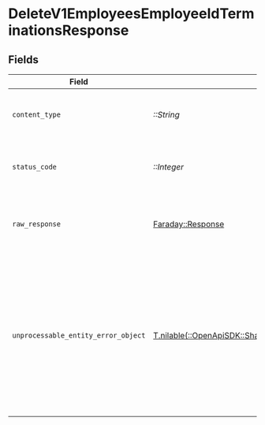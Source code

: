 # DeleteV1EmployeesEmployeeIdTerminationsResponse


## Fields

| Field                                                                                                                                            | Type                                                                                                                                             | Required                                                                                                                                         | Description                                                                                                                                      |
| ------------------------------------------------------------------------------------------------------------------------------------------------ | ------------------------------------------------------------------------------------------------------------------------------------------------ | ------------------------------------------------------------------------------------------------------------------------------------------------ | ------------------------------------------------------------------------------------------------------------------------------------------------ |
| `content_type`                                                                                                                                   | *::String*                                                                                                                                       | :heavy_check_mark:                                                                                                                               | HTTP response content type for this operation                                                                                                    |
| `status_code`                                                                                                                                    | *::Integer*                                                                                                                                      | :heavy_check_mark:                                                                                                                               | HTTP response status code for this operation                                                                                                     |
| `raw_response`                                                                                                                                   | [Faraday::Response](https://www.rubydoc.info/gems/faraday/Faraday/Response)                                                                      | :heavy_check_mark:                                                                                                                               | Raw HTTP response; suitable for custom response parsing                                                                                          |
| `unprocessable_entity_error_object`                                                                                                              | [T.nilable(::OpenApiSDK::Shared::UnprocessableEntityErrorObject)](../../models/shared/unprocessableentityerrorobject.md)                         | :heavy_minus_sign:                                                                                                                               | Not Found<br/><br/>* The requested resource does not exist. Make sure the provided UUID is valid.<br/>* The employee's employment is not in the right state. |